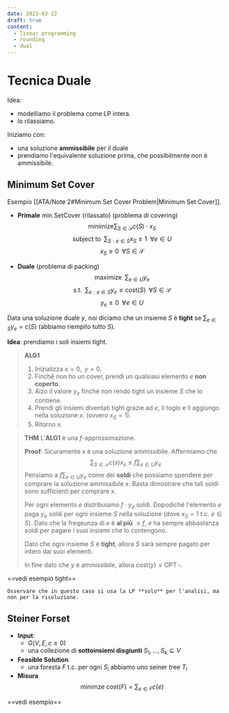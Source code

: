 ```yaml
---
date: 2023-03-22
draft: true
content:
  - linear programming
  - rounding
  - dual
---
```


# Tecnica Duale
Idea:
- modelliamo il problema come LP intera.
- lo rilassiamo.


Iniziamo con:
- una soluzione **ammissibile** per il duale
- prendiamo l'equivalente soluzione prima, che possibilmente non è ammissibile.

## Minimum Set Cover
Esempio [[ATA/Note 2#Minimum Set Cover Problem|Minimum Set Cover]].

- **Primale** min SetCover (rilassato) (problema di covering)
$$\text{minimize} \sum_{S \in \mathcal{S}} c(S) \cdot x_S$$
$$\text{subject to} \;\; \sum_{S: e \in S} x_S \geq 1 \;\; \forall e \in U$$
$$x_S \geq 0 \;\; \forall S \in \mathcal{S}$$

- **Duale** (problema di packing)
$$\text{maximize} \;\; \sum_{e \in U} y_e$$
$$\text{s.t.} \;\; \sum_{e: e \in S} y_e \leq \text{cost}(S) \;\; \forall S \in \mathcal{S}$$
$$y_e \geq 0 \;\; \forall e \in U$$


Data una soluzione duale $y$, noi diciamo che un insieme $S$ è **tight** se $\sum_{e \in S} y_e = c(S)$ (abbiamo riempito tutto $S$).

**Idea**: prendiamo i soli insiemi tight.

> **ALG1**
> 1. Inizializza $x = 0, \;\; y = 0$.
> 2. Finché non ho un cover, prendi un qualsiasi elemento $e$ **non coperto**.
> 3. Alzo il valore $y_e$ finché non rendo tight un insieme $S$ che lo contiene.
> 4. Prendi gli insiemi diventati tight grazie ad $e$, li toglo e li aggiungo nella soluzione $x$. (ovvero $x_S = 1$).
> 5. Ritorno $x$.


> **THM**
> L'**ALG1** è una $f$-approssimazione.
> 
> **Proof**:
> Sicuramente $x$ è una soluzione ammissibile.
> Affermiamo che $$\sum_{S \in \mathcal{S}}c(s) x_s \leq f \sum_{e \in U} y_e$$
> Pensiamo a $f \sum_{e \in U} y_e$ come dei **soldi** che possiamo spendere per comprare la soluzione ammissibile $x$.
> Basta dimostrare che tali soldi sono sufficienti per comprare $x$.
> 
> Per ogni elemento $e$ distribuiamo $f \cdot y_e$ soldi.
> Dopodiché l'elemento $e$ paga $y_e$ soldi per ogni insieme $S$ nella soluzione (dove $x_S = 1$ t.c. $e \in S$).
> Dato che la freqeunza di $e$ è **al più** $\leq f$, $e$ ha sempre abbastanza soldi per pagare i suoi insiemi che lo contengono.
> 
> Dato che ogni insieme $S$ è **tight**, allora $S$ sarà sempre pagato per intero dai suoi elementi.
> 
> In fine dato che $y$ è ammissibile, allora $\text{cost}(y) \leq \text{OPT}$ $\square$.



==vedi esempio tight==

```ad-note
Osservare che in questo caso si usa la LP **solo** per l'analisi, ma non per la risoluzione.
```


## Steiner Forset
- **Input**:
	- $G(V,E, c \geq 0)$
	- una collezione di **sottoinsiemi disgiunti** $S_1,...,S_k \subseteq V$
- **Feasible Solution**
	- una foresta $F$ t.c. per ogni $S_i$ abbiamo uno seiner tree $T_i$
- **Misura** $$\text{minimze cost}(F) = \sum_{e \in F} c(e)$$


==vedi esempio==




